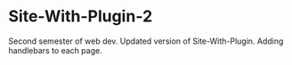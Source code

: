 # Site-With-Plugin-2
Second semester of web dev. Updated version of Site-With-Plugin. Adding handlebars to each page.  

